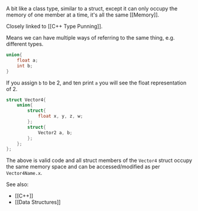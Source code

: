 A bit like a class type, similar to a struct, except it can only occupy the memory of one member at a time, it's all the same [[Memory]].

Closely linked to [[C++ Type Punning]].

Means we can have multiple ways of referring to the same thing, e.g. different types.

```cpp
union{
	float a;
	int b;
}
```

If you assign `b` to be 2, and ten print `a` you will see the float representation of 2.

```cpp
struct Vector4{
	union{
		struct{
			float x, y, z, w;
		};
		struct{
			Vector2 a, b;
		};
	};
};
```

The above is valid code and all struct members of the `Vector4` struct occupy the same memory space and can be accessed/modified as per `Vector4Name.x`.


See also:
- [[C++]]
- [[Data Structures]]